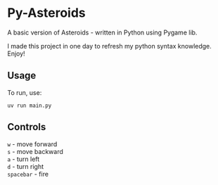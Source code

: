 # Py-Asteroids

A basic version  of Asteroids - written in Python using Pygame lib.

I made this project in one day to refresh my python syntax knowledge. Enjoy!

## Usage
To run, use: 
```
uv run main.py
```

## Controls
`w` - move forward \
`s` - move backward \
`a` - turn left \
`d` - turn right \
`spacebar` - fire
